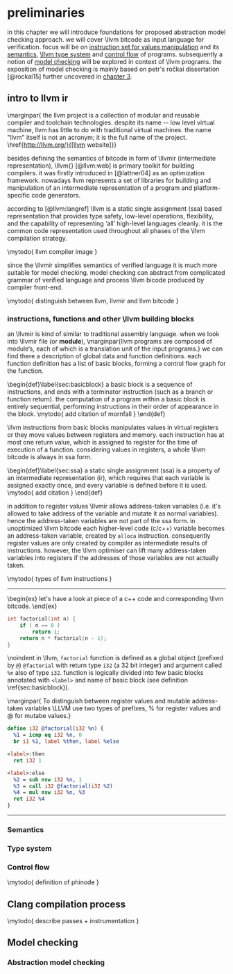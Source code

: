 # preliminaries

in this chapter we will introduce foundations for proposed abstraction model
checking approach. we will cover \llvm bitcode as input language for
verification. focus will be on [instruction set for values
manipulation](#intro-to-llvm-ir) and its [semantics](#semantics), [\llvm type
system](#type-system) and [control flow](#control-flow) of programs.
subsequently a notion of [model checking](#model-checking) will be explored in
context of \llvm programs. the exposition of model checking is mainly based on
petr's ročkai dissertation [@rockai15] further uncovered in [chapter
3](#chap03).

## intro to llvm ir

\marginpar{ the llvm project is a collection of modular and
reusable compiler and toolchain technologies. despite its name -- low level
virtual machine, llvm has little to do with traditional virtual
machines. the name "llvm" itself is not an acronym; it is the full name
of the project. \href{http://llvm.org/}{[llvm website]}}

besides defining the semantics of bitcode in form of \llvmir (intermediate
representation), \llvm{} [@llvm:web] is primary toolkit for building
compilers. it was firstly introduced in [@lattner04] as an optimization
framework. nowadays llvm represents a set of libraries for building and
manipulation of an intermediate representation of a program and
platform-specific code generators.

according to [@llvm:langref] \llvm is a static single assignment (ssa) based
representation that provides type safety, low-level operations, flexibility, and
the capability of representing ‘all’ high-level languages cleanly. it is the
common code representation used throughout all phases of the \llvm compilation
strategy.

\mytodo{ llvm compiler image }

since the \llvmir simplifies semantics of verified language it is much more
suitable for model checking. model checking can abstract from complicated
grammar of verified language and process \llvm bicode produced by compiler
front-end.

\mytodo{ distinguish between llvm, llvmir and llvm bitcode }

### instructions, functions and other \llvm building blocks

an \llvmir is kind of similar to traditional assembly language. when we look
into \llvmir file (or __module__),
\marginpar{llvm programs are composed of module‘s, each of which is a
    translation unit of the input programs.}
we can find there a description of global data and function definitions. each
function definition has a list of basic blocks, forming a control flow graph for
the function.

\begin{def}\label{sec:basicblock}
a basic block is a sequence of instructions, and ends with a terminator
instruction (such as a branch or function return). the computation of a program
within a basic block is entirely sequential, performing instructions in their
order of appearance in the block.
\mytodo{ add citation of mornfall }
\end{def}

\llvm instructions from basic blocks manipulates values in virtual registers or
they move values between registers and memory. each instruction has at most one
return value, which is assigned to register for the time of execution of a
function. considering values in registers, a whole \llvm bitcode is always in
ssa form.

\begin{def}\label{sec:ssa}
a static single assignment (ssa) is a property of an intermediate representation
(ir), which requires that each variable is assigned exactly once, and every
variable is defined before it is used.
\mytodo{ add citation }
\end{def}

in addition to register values \llvmir allows address-taken variables (i.e. it's
allowed to take address of the variable and mutate it as normal variables).
hence the address-taken variables are not part of the ssa form. in unoptimized
\llvm bitcode each higher-level code (c/c++) variable becomes an address-taken
variable, created by `alloca` instruction. consequently register values are only
created by compiler as intermediate results of instructions. however, the \llvm
optimiser can lift many address-taken variables into registers if the addresses
of those variables are not actually taken.

\mytodo{ types of llvm instructions }

---

\begin{ex}
let's have a look at piece of a c++ code and corresponding \llvm bitcode.
\end{ex}

```cpp
int factorial(int n) {
    if ( n == 0 )
        return 1;
    return n * factorial(n - 1);
}
```
\noindent
in \llvm, `factorial` function is defined as a global object (prefixed by `@`)
`@factorial` with return type `i32` (a 32 bit integer) and argument called `%n`
also of type `i32`. function is logically divided into few basic blocks
annotated with `<label>` and name of basic block (see definition \ref{sec:basicblock}).

\marginpar{ To distinguish between register values and mutable
address-taken variables \LLVM use two types of prefixes, \% for register values
and @ for mutabe values.}


```llvm
define i32 @factorial(i32 %n) {
  %1 = icmp eq i32 %n, 0
  br i1 %1, label %then, label %else
```

```llvm
<label>:then
  ret i32 1
```

```llvm
<label>:else
  %2 = sub nsw i32 %n, 1
  %3 = call i32 @factorial(i32 %2)
  %4 = mul nsw i32 %n, %3
  ret i32 %4
}
```

---

### Semantics

### Type system

### Control flow

\mytodo{ definition of phinode }

## Clang compilation process

\mytodo{ describe passes + instrumentation }

## Model checking

### Abstraction model checking

